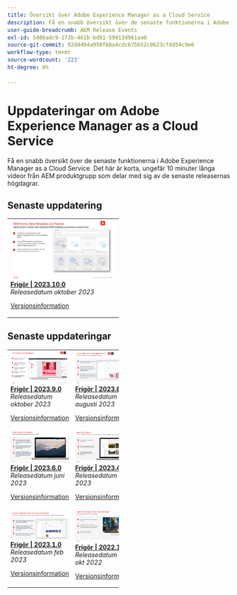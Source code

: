 ```yaml
---
title: Översikt över Adobe Experience Manager as a Cloud Service
description: Få en snabb översikt över de senaste funktionerna i Adobe Experience Manager as a Cloud Service
user-guide-breadcrumb: AEM Release Events
exl-id: 5406adc9-173b-461b-bd91-59913d961aa0
source-git-commit: 92d4404a950f68a4cdc675b52c8623cfdd54c9e6
workflow-type: tm+mt
source-wordcount: '223'
ht-degree: 8%

---
```


# Uppdateringar om Adobe Experience Manager as a Cloud Service

Få en snabb översikt över de senaste funktionerna i Adobe Experience Manager as a Cloud Service. Det här är korta, ungefär 10 minuter långa videor från AEM produktgrupp som delar med sig av de senaste releasernas högdagrar.

## Senaste uppdatering

<table style="max-width: 50%;">
  <tr>
    <td>
      <a href="2023/2023-10-0.md">
        <img alt="2023.10.0-utgåvan" src="2023/assets/2023-10-0-thumb.png" />
      </a>
      <div>
        <a href="2023/2023-10-0.md">
          <strong>Frigör | 2023.10.0</strong>
          <br/>
        </a>
          <em>Releasedatum oktober 2023 </em>
      </div>
      <p>
        <a href="https://experienceleague.adobe.com/docs/experience-manager-cloud-service/content/release-notes/release-notes/release-notes-current.html">Versionsinformation</a>
      <p>
    </td>
  </tr>  
</table>

## Senaste uppdateringar

<table style="max-width: 50%;">
  <tr>
      <td>
      <a href="2023/2023-9-0.md">
        <img alt="2023.9.0-utgåvan" src="2023/assets/2023-9-0-thumb.png" />
      </a>
      <div>
        <a href="2023/2023-9-0.md">
          <strong>Frigör | 2023.9.0</strong>
          <br/>
        </a>
          <em>Releasedatum oktober 2023 </em>
      </div>
      <p>
        <a href="https://experienceleague.adobe.com/docs/experience-manager-cloud-service/content/release-notes/release-notes/release-notes-current.html">Versionsinformation</a>
      <p>
    </td>
    <td>
      <a href="2023/2023-8-0.md">
        <img alt="2023.8.0-utgåvan" src="2023/assets/2023-8-0-thumb.png" />
      </a>
      <div>
        <a href="2023/2023-8-0.md">
          <strong>Frigör | 2023.8.0</strong>
          <br/>
        </a>
          <em>Releasedatum augusti 2023 </em>
      </div>
      <p>
        <a href="https://experienceleague.adobe.com/docs/experience-manager-cloud-service/content/release-notes/release-notes/release-notes-current.html">Versionsinformation</a>
      <p>
    </td>
    <td>
      <a href="2023/2023-7-0.md">
        <img alt="2023.7.0-utgåvan" src="2023/assets/2023-7-0-thumb.png" />
      </a>
      <div>
        <a href="2023/2023-7-0.md">
          <strong>Frigör | 2023.7.0</strong>
          <br/>
        </a>
          <em>Releasedatum juli 2023 </em>
      </div>
      <p>
        <a href="https://experienceleague.adobe.com/docs/experience-manager-cloud-service/content/release-notes/release-notes/release-notes-current.html">Versionsinformation</a>
      <p>
    </td>
   </tr>
   <tr> 
    <td>
      <a href="2023/2023-6-0.md">
        <img alt="2023.6.0-utgåvan" src="2023/assets/2023-6-0-thumb.png" />
      </a>
      <div>
        <a href="2023/2023-6-0.md">
          <strong>Frigör | 2023.6.0</strong>
          <br/>
        </a>
          <em>Releasedatum juni 2023 </em>
      </div>
      <p>
        <a href="https://experienceleague.adobe.com/docs/experience-manager-cloud-service/content/release-notes/release-notes/release-notes-current.html">Versionsinformation</a>
      <p>
    </td>
    <td>
      <a href="2023/2023-4-0.md">
        <img alt="2023.4.0-utgåvan" src="2023/assets/2023-4-0-thumb.png" />
      </a>
      <div>
        <a href="2023/2023-4-0.md">
          <strong>Frigör | 2023.4.0</strong>
          <br/>
        </a>
          <em>Releasedatum april 2023 </em>
      </div>
      <p>
        <a href="https://experienceleague.adobe.com/docs/experience-manager-cloud-service/content/release-notes/release-notes/release-notes-current.html">Versionsinformation</a>
      <p>
    </td>
    <td>
      <a href="2023/2023-2-0.md">
        <img alt="2023.2.0-utgåvan" src="2023/assets/2023-2-0-thumb.png" />
      </a>
      <div>
        <a href="2023/2023-2-0.md">
          <strong>Frigör | 2023.2.0</strong>
          <br/>
        </a>
          <em>Releasedatum mars 2023 </em>
      </div>
      <p>
        <a href="https://experienceleague.adobe.com/docs/experience-manager-cloud-service/content/release-notes/release-notes/release-notes-current.html">Versionsinformation</a>
      <p>
    </td>
     </tr>
    <tr>   
    <td>
      <a href="2023/2023-1-0.md">
        <img alt="2023.1.0-utgåvan" src="2023/assets/2023-1-0-thumb.png" />
      </a>
      <div>
        <a href="2023/2023-1-0.md">
          <strong>Frigör | 2023.1.0</strong>
          <br/>
        </a>
          <em>Releasedatum feb 2023 </em>
      </div>
      <p>
        <a href="https://experienceleague.adobe.com/docs/experience-manager-cloud-service/content/release-notes/release-notes/release-notes-current.html">Versionsinformation</a>
      <p>
    </td>
    <td>
      <a href="2022/2022-10-0.md">
        <img alt="2022.10.0-utgåvan" src="2022/assets/2022-10-0-thumb.png" />
      </a>
      <div>
        <a href="2022/2022-10-0.md">
          <strong>Frigör | 2022.10.0</strong>
          <br/>
        </a>
          <em>Releasedatum 13 okt 2022 </em>
      </div>
      <p>
        <a href="https://experienceleague.adobe.com/docs/experience-manager-cloud-service/content/release-notes/release-notes/release-notes-current.html">Versionsinformation</a>
      <p>
    </td>
    <td>
      <a href="2022/2022-8-0.md">
        <img alt="2022.8.0-utgåvan" src="2022/assets/2022-8-0-thumb.png" />
      </a>
      <div>
        <a href="2022/2022-8-0.md">
          <strong>Frigör | 2022.8.0</strong>
          <br/>
        </a>
          <em>Releasedatum 1 september 2022 </em>
      </div>
      <p>
        <a href="https://experienceleague.adobe.com/docs/experience-manager-cloud-service/content/release-notes/release-notes/release-notes-current.html">Versionsinformation</a>
      <p>
    </td>
   </tr>
</table>
